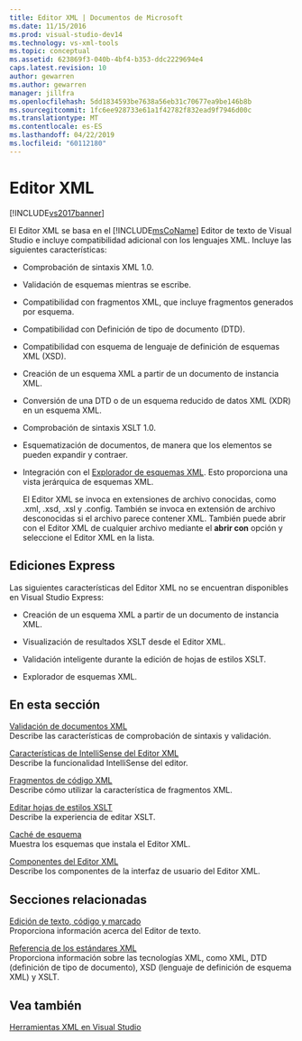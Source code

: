 ```yaml
---
title: Editor XML | Documentos de Microsoft
ms.date: 11/15/2016
ms.prod: visual-studio-dev14
ms.technology: vs-xml-tools
ms.topic: conceptual
ms.assetid: 623869f3-040b-4bf4-b353-ddc2229694e4
caps.latest.revision: 10
author: gewarren
ms.author: gewarren
manager: jillfra
ms.openlocfilehash: 5dd1834593be7638a56eb31c70677ea9be146b8b
ms.sourcegitcommit: 1fc6ee928733e61a1f42782f832ead9f7946d00c
ms.translationtype: MT
ms.contentlocale: es-ES
ms.lasthandoff: 04/22/2019
ms.locfileid: "60112180"
---
```

# <a name="xml-editor"></a>Editor XML
[!INCLUDE[vs2017banner](../includes/vs2017banner.md)]

El Editor XML se basa en el [!INCLUDE[msCoName](../includes/msconame-md.md)] Editor de texto de Visual Studio e incluye compatibilidad adicional con los lenguajes XML. Incluye las siguientes características:  
  
- Comprobación de sintaxis XML 1.0.  
  
- Validación de esquemas mientras se escribe.  
  
- Compatibilidad con fragmentos XML, que incluye fragmentos generados por esquema.  
  
- Compatibilidad con Definición de tipo de documento (DTD).  
  
- Compatibilidad con esquema de lenguaje de definición de esquemas XML (XSD).  
  
- Creación de un esquema XML a partir de un documento de instancia XML.  
  
- Conversión de una DTD o de un esquema reducido de datos XML (XDR) en un esquema XML.  
  
- Comprobación de sintaxis XSLT 1.0.  
  
- Esquematización de documentos, de manera que los elementos se pueden expandir y contraer.  
  
- Integración con el [Explorador de esquemas XML](../xml-tools/xml-schema-explorer.md). Esto proporciona una vista jerárquica de esquemas XML.  
  
  El Editor XML se invoca en extensiones de archivo conocidas, como .xml, .xsd, .xsl y .config. También se invoca en extensión de archivo desconocidas si el archivo parece contener XML. También puede abrir con el Editor XML de cualquier archivo mediante el **abrir con** opción y seleccione el Editor XML en la lista.  
  
## <a name="express-editions"></a>Ediciones Express  
 Las siguientes características del Editor XML no se encuentran disponibles en Visual Studio Express:  
  
- Creación de un esquema XML a partir de un documento de instancia XML.  
  
- Visualización de resultados XSLT desde el Editor XML.  
  
- Validación inteligente durante la edición de hojas de estilos XSLT.  
  
- Explorador de esquemas XML.  
  
## <a name="in-this-section"></a>En esta sección  
 [Validación de documentos XML](../xml-tools/xml-document-validation.md)  
 Describe las características de comprobación de sintaxis y validación.  
  
 [Características de IntelliSense del Editor XML](../xml-tools/xml-editor-intellisense-features.md)  
 Describe la funcionalidad IntelliSense del editor.  
  
 [Fragmentos de código XML](../xml-tools/xml-snippets.md)  
 Describe cómo utilizar la característica de fragmentos XML.  
  
 [Editar hojas de estilos XSLT](../xml-tools/editing-xslt-style-sheets.md)  
 Describe la experiencia de editar XSLT.  
  
 [Caché de esquema](../xml-tools/schema-cache.md)  
 Muestra los esquemas que instala el Editor XML.  
  
 [Componentes del Editor XML](../xml-tools/xml-editor-components.md)  
 Describe los componentes de la interfaz de usuario del Editor XML.  
  
## <a name="related-sections"></a>Secciones relacionadas  
 [Edición de texto, código y marcado](http://msdn.microsoft.com/0d9c00d7-5df4-48a3-b185-2a265f055439)  
 Proporciona información acerca del Editor de texto.  
  
 [Referencia de los estándares XML](http://msdn.microsoft.com/79c78508-c9d0-423a-a00f-672e855de401)  
 Proporciona información sobre las tecnologías XML, como XML, DTD (definición de tipo de documento), XSD (lenguaje de definición de esquema XML) y XSLT.  
  
## <a name="see-also"></a>Vea también  
 [Herramientas XML en Visual Studio](../xml-tools/xml-tools-in-visual-studio.md)
